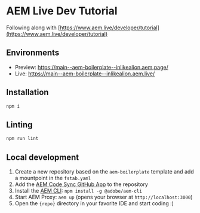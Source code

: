 # AEM Live Dev Tutorial
Following along with [https://www.aem.live/developer/tutorial](https://www.aem.live/developer/tutorial)

## Environments
- Preview: https://main--aem-boilerplate--inlikealion.aem.page/
- Live: https://main--aem-boilerplate--inlikealion.aem.live/

## Installation

```sh
npm i
```

## Linting

```sh
npm run lint
```

## Local development

1. Create a new repository based on the `aem-boilerplate` template and add a mountpoint in the `fstab.yaml`
1. Add the [AEM Code Sync GitHub App](https://github.com/apps/aem-code-sync) to the repository
1. Install the [AEM CLI](https://github.com/adobe/helix-cli): `npm install -g @adobe/aem-cli`
1. Start AEM Proxy: `aem up` (opens your browser at `http://localhost:3000`)
1. Open the `{repo}` directory in your favorite IDE and start coding :)

